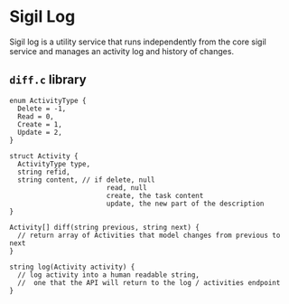 # Sigil Log

Sigil log is a utility service that runs independently from the core sigil service and manages an activity log and history of changes.

## `diff.c` library

```
enum ActivityType {
  Delete = -1,
  Read = 0,
  Create = 1,
  Update = 2,
}

struct Activity {
  ActivityType type,
  string refid,
  string content, // if delete, null
                        read, null
                        create, the task content
                        update, the new part of the description
}

Activity[] diff(string previous, string next) {
  // return array of Activities that model changes from previous to next
}

string log(Activity activity) {
  // log activity into a human readable string,
  //  one that the API will return to the log / activities endpoint
}
```

